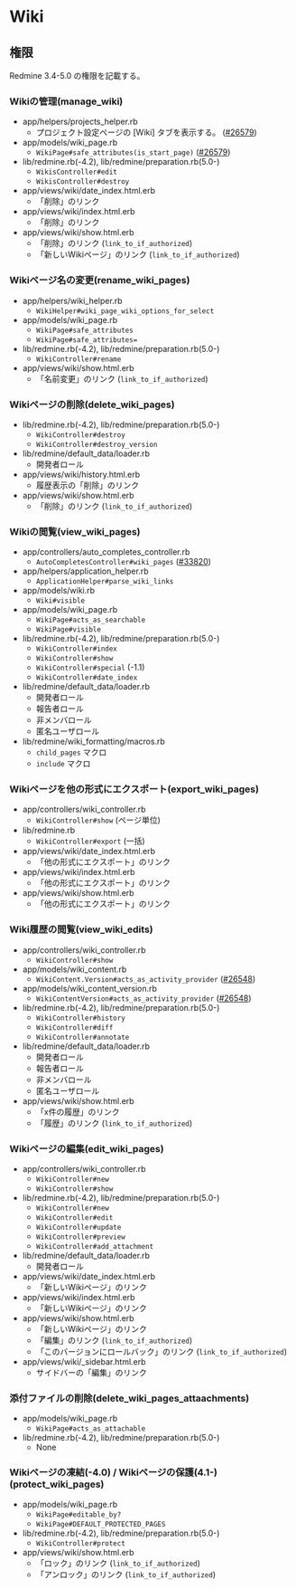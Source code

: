 # Wiki

## 権限

Redmine 3.4-5.0 の権限を記載する。

### Wikiの管理(manage_wiki)

- app/helpers/projects_helper.rb
  - プロジェクト設定ページの [Wiki] タブを表示する。 ([#26579](https://www.redmine.org/issues/26579))
- app/models/wiki_page.rb
  - `WikiPage#safe_attributes(is_start_page)` ([#26579](https://www.redmine.org/issues/26579))
- lib/redmine.rb(-4.2), lib/redmine/preparation.rb(5.0-)
  - `WikisController#edit`
  - `WikisController#destroy`
- app/views/wiki/date_index.html.erb
  - 「削除」のリンク
- app/views/wiki/index.html.erb
  - 「削除」のリンク
- app/views/wiki/show.html.erb
  - 「削除」のリンク (`link_to_if_authorized`)
  - 「新しいWikiページ」のリンク (`link_to_if_authorized`)

### Wikiページ名の変更(rename_wiki_pages)

- app/helpers/wiki_helper.rb
  - `WikiHelper#wiki_page_wiki_options_for_select`
- app/models/wiki_page.rb
  - `WikiPage#safe_attributes`
  - `WikiPage#safe_attributes=`
- lib/redmine.rb(-4.2), lib/redmine/preparation.rb(5.0-)
  - `WikiController#rename`
- app/views/wiki/show.html.erb
  - 「名前変更」のリンク (`link_to_if_authorized`)

### Wikiページの削除(delete_wiki_pages)

- lib/redmine.rb(-4.2), lib/redmine/preparation.rb(5.0-)
  - `WikiController#destroy`
  - `WikiController#destroy_version`
- lib/redmine/default_data/loader.rb
  - 開発者ロール
- app/views/wiki/history.html.erb
  - 履歴表示の「削除」のリンク
- app/views/wiki/show.html.erb
  - 「削除」のリンク (`link_to_if_authorized`)

### Wikiの閲覧(view_wiki_pages)

- app/controllers/auto_completes_controller.rb
  - `AutoCompletesController#wiki_pages` ([#33820](https://www.redmine.org/issues/33820))
- app/helpers/application_helper.rb
  - `ApplicationHelper#parse_wiki_links`
- app/models/wiki.rb
  - `Wiki#visible`
- app/models/wiki_page.rb
  - `WikiPage#acts_as_searchable`
  - `WikiPage#visible`
- lib/redmine.rb(-4.2), lib/redmine/preparation.rb(5.0-)
  - `WikiController#index`
  - `WikiController#show`
  - `WikiController#special` (-1.1)
  - `WikiController#date_index`
- lib/redmine/default_data/loader.rb
  - 開発者ロール
  - 報告者ロール
  - 非メンバロール
  - 匿名ユーザロール
- lib/redmine/wiki_formatting/macros.rb
  - `child_pages` マクロ
  - `include` マクロ

### Wikiページを他の形式にエクスポート(export_wiki_pages)

- app/controllers/wiki_controller.rb
  - `WikiController#show` (ページ単位)
- lib/redmine.rb
  - `WikiController#export` (一括)
- app/views/wiki/date_index.html.erb
  - 「他の形式にエクスポート」のリンク
- app/views/wiki/index.html.erb
  - 「他の形式にエクスポート」のリンク
- app/views/wiki/show.html.erb
  - 「他の形式にエクスポート」のリンク

### Wiki履歴の閲覧(view_wiki_edits)

- app/controllers/wiki_controller.rb
  - `WikiController#show`
- app/models/wiki_content.rb
  - `WikiContent.Version#acts_as_activity_provider` ([#26548](https://www.redmine.org/issues/26548))
- app/models/wiki_content_version.rb
  - `WikiContentVersion#acts_as_activity_provider` ([#26548](https://www.redmine.org/issues/26548))
- lib/redmine.rb(-4.2), lib/redmine/preparation.rb(5.0-)
  - `WikiController#history`
  - `WikiController#diff`
  - `WikiController#annotate`
- lib/redmine/default_data/loader.rb
  - 開発者ロール
  - 報告者ロール
  - 非メンバロール
  - 匿名ユーザロール
- app/views/wiki/show.html.erb
  - 「x件の履歴」のリンク
  - 「履歴」のリンク (`link_to_if_authorized`)

### Wikiページの編集(edit_wiki_pages)

- app/controllers/wiki_controller.rb
  - `WikiController#new`
  - `WikiController#show`
- lib/redmine.rb(-4.2), lib/redmine/preparation.rb(5.0-)
  - `WikiController#new`
  - `WikiController#edit`
  - `WikiController#update`
  - `WikiController#preview`
  - `WikiController#add_attachment`
- lib/redmine/default_data/loader.rb
  - 開発者ロール
- app/views/wiki/date_index.html.erb
  - 「新しいWikiページ」のリンク
- app/views/wiki/index.html.erb
  - 「新しいWikiページ」のリンク
- app/views/wiki/show.html.erb
  - 「新しいWikiページ」のリンク
  - 「編集」のリンク (`link_to_if_authorized`)
  - 「このバージョンにロールバック」のリンク (`link_to_if_authorized`)
- app/views/wiki/_sidebar.html.erb
  - サイドバーの「編集」のリンク

### 添付ファイルの削除(delete_wiki_pages_attaachments)

- app/models/wiki_page.rb
  - `WikiPage#acts_as_attachable`
- lib/redmine.rb(-4.2), lib/redmine/preparation.rb(5.0-)
  - None

### Wikiページの凍結(-4.0) / Wikiページの保護(4.1-) (protect_wiki_pages)

- app/models/wiki_page.rb
  - `WikiPage#editable_by?`
  - `WikiPage#DEFAULT_PROTECTED_PAGES`
- lib/redmine.rb(-4.2), lib/redmine/preparation.rb(5.0-)
  - `WikiController#protect`
- app/views/wiki/show.html.erb
  - 「ロック」のリンク (`link_to_if_authorized`)
  - 「アンロック」のリンク (`link_to_if_authorized`)
